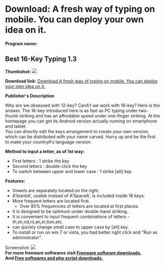 # Download: A fresh way of typing on mobile. You can deploy your own idea on it.

**Program name:**

## Best 16-Key Typing 1.3

  
**Thumbshot:** ![](http://www.freewarefiles.com/screenshot/best16key121_md.jpg)   
  
**Download link:** [Download A fresh way of typing on mobile. You can deploy your own idea on it.](http://freesoftwares.boysofts.com/Best-16-Key-Typing_program_76219.html)  
  


**Publisher's Description**  
  


Why are we obsessed with 12-key? CanA't we work with 16-key? Here is the answer. The 16-key introduced here is as fast as PC typing under two-thumb striking and has an affordable speed under one-finger striking. At the homepage you can get its Android version actually running on smartphone and tablet.  
You can directly edit the keys arrangement to create your own version, which can be distributed with your name carved. Hurry up and be the first to make your countryA's language version. 

**Method to input a letter, as of 1st way:**

  * First letters : 1 strike the key 
  * Second letters : double-click the key 
  * To switch between upper and lower case : 1 strike [alt] key 

**Features:**

  * Vowels are separately located on the right. 
  * A'blankA', usable instead of A'SpaceA', is included inside 16 keys. 
  * More frequent letters are located first. 
    * Over 85% frequencies of letters are located at first places.
  * It is designed to be optimum under double-hand striking. . 
  * It is convenient to input frequent combinations of letters - th,sh,nd,nt,an,er,tion,etc. 
  * can quickly change small case to upper case by [alt] key. 
* To install or run on win 7 or vista, you had better right click and "Run as administrator". 

  
  
Screenshot: ![](http://www.freewarefiles.com/screenshot/best16key121.jpg)   
**For more freeware softwares visit [Freeware software downloads.](http://freesoftwares.boysofts.com/)**   
**And [Free softwares and php script downloads.](http://www.boysofts.com/)**
